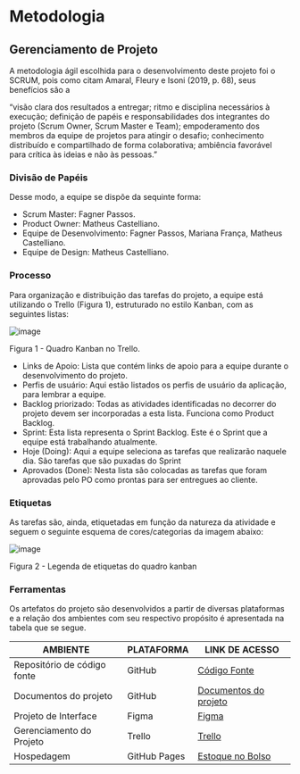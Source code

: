 
# Metodologia

## Gerenciamento de Projeto
A metodologia ágil escolhida para o desenvolvimento deste projeto foi o SCRUM, pois como citam Amaral, Fleury e Isoni (2019, p. 68), seus benefícios são a

“visão clara dos resultados a entregar; ritmo e disciplina necessários à execução; definição de papéis e responsabilidades dos integrantes do projeto (Scrum Owner, Scrum Master e Team); empoderamento dos membros da equipe de projetos para atingir o desafio; conhecimento distribuído e compartilhado de forma colaborativa; ambiência favorável para crítica às ideias e não às pessoas.”

### Divisão de Papéis

Desse modo, a equipe se dispõe da sequinte forma:
- Scrum Master: Fagner Passos.
- Product Owner: Matheus Castelliano.
- Equipe de Desenvolvimento: Fagner Passos, Mariana França, Matheus Castelliano.
- Equipe de Design: Matheus Castelliano.

### Processo

Para organização e distribuição das tarefas do projeto, a equipe está utilizando o Trello (Figura 1), estruturado no estilo Kanban, com as seguintes listas:

![image](https://github.com/ICEI-PUC-Minas-PMV-ADS/pmv-ads-2023-2-e1-proj-web-t12-estoque-no-bolso/assets/58199879/9e78a01f-a1ff-4b8b-a645-ba30fda958ba)

Figura 1 - Quadro Kanban no Trello.

- Links de Apoio: Lista que contém links de apoio para a equipe durante o desenvolvimento do projeto.
- Perfis de usuário: Aqui estão listados os perfis de usuário da aplicação, para lembrar a equipe.
- Backlog priorizado: Todas as atividades identificadas no decorrer do projeto devem ser incorporadas a esta lista. Funciona como Product Backlog. 
- Sprint: Esta lista representa o Sprint Backlog. Este é o Sprint que a equipe está trabalhando atualmente. 
- Hoje (Doing): Aqui a equipe seleciona as tarefas que realizarão naquele dia. São tarefas que são puxadas do Sprint 
- Aprovados (Done): Nesta lista são colocadas as tarefas que foram aprovadas pelo PO como prontas para ser entregues ao cliente. 

### Etiquetas

<p>As tarefas são, ainda, etiquetadas em função da natureza da atividade e seguem o seguinte esquema de cores/categorias da imagem abaixo:</p>

![image](https://github.com/ICEI-PUC-Minas-PMV-ADS/pmv-ads-2023-2-e1-proj-web-t12-estoque-no-bolso/assets/58199879/3f5adaee-1374-48b6-a9cf-f6ebeb8e350c)

Figura 2 - Legenda de etiquetas do quadro kanban
  
### Ferramentas

Os artefatos do projeto são desenvolvidos a partir de diversas plataformas e a relação dos ambientes com seu respectivo propósito é apresentada na tabela que se segue.

| AMBIENTE                            | PLATAFORMA                         | LINK DE ACESSO                         |
|-------------------------------------|------------------------------------|----------------------------------------|
| Repositório de código fonte         | GitHub                             |   [Código Fonte](https://github.com/ICEI-PUC-Minas-PMV-ADS/pmv-ads-2023-2-e1-proj-web-t12-estoque-no-bolso/blob/main/codigo-fonte/README.md)                        |
| Documentos do projeto               | GitHub                             | [Documentos do projeto](https://github.com/ICEI-PUC-Minas-PMV-ADS/pmv-ads-2023-2-e1-proj-web-t12-estoque-no-bolso)                           |
| Projeto de Interface                | Figma                              | [Figma](https://www.figma.com/proto/bLf0EhDVXRQd02w4x7Mk9N/Estoque-no-Bolso?page-id=0%3A1&type=design&node-id=68-80&viewport=783%2C76%2C0.2&t=kPwLcZYw6bd2dLus-1&scaling=contain&starting-point-node-id=68%3A80&mode=design)                            |
| Gerenciamento do Projeto            | Trello          | [Trello](https://trello.com/b/unR5yFCf/project-backlog)              |
| Hospedagem                          | GitHub Pages                       |   [Estoque no Bolso]( https://icei-puc-minas-pmv-ads.github.io/pmv-ads-2023-2-e1-proj-web-t12-estoque-no-bolso/codigo-fonte/index.html)                         |

